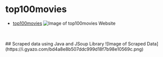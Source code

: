 # top100movies
* [top100movies](https://top100movies.herokuapp.com/)
![Image of top100movies Website](https://i.gyazo.com/cdd589e008b7ff1f56137e1ea6e910d9.png)
<br>
 
 
<br/>
## Scraped data using Java and JSoup Library
![Image of Scraped Data](https://i.gyazo.com/bd4a8e8b507ddc999d18f7b98e10569c.png)

